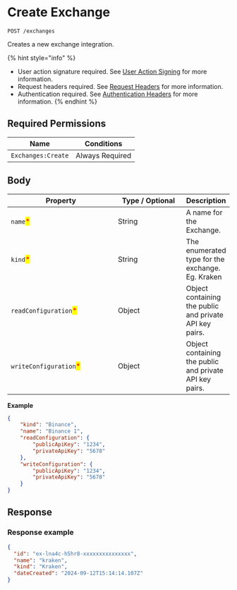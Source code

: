 # Create Exchange

`POST /exchanges`

Creates a new exchange integration.

{% hint style="info" %}
* User action signature required. See [User Action Signing](../../../api-docs/authentication/user-action-signing/) for more information.
* Request headers required. See [Request Headers](../../../getting-started/request-headers.md) for more information.
* Authentication required. See [Authentication Headers](../../../getting-started/request-headers.md#authentication-headers) for more information.
{% endhint %}

## Required Permissions

| Name               | Conditions      |
| ------------------ | --------------- |
| `Exchanges:Create` | Always Required |

## Body <a href="#request-body" id="request-body"></a>

<table><thead><tr><th width="252">Property</th><th width="165">Type / Optional</th><th>Description</th></tr></thead><tbody><tr><td><code>name</code><mark style="color:red;">*</mark></td><td>String</td><td>A name for the Exchange.</td></tr><tr><td><code>kind</code><mark style="color:red;">*</mark></td><td>String</td><td>The enumerated type for the exchange. Eg. Kraken</td></tr><tr><td><code>readConfiguration</code><mark style="color:red;">*</mark></td><td>Object</td><td>Object containing the public and private API key pairs.</td></tr><tr><td><code>writeConfiguration</code><mark style="color:red;">*</mark></td><td>Object</td><td>Object containing the public and private API key pairs.</td></tr></tbody></table>

**Example**

```json
{
    "kind": "Binance",
    "name": "Binance 1",
    "readConfiguration": {
        "publicApiKey": "1234",
        "privateApiKey": "5678"
    },
    "writeConfiguration": {
        "publicApiKey": "1234",
        "privateApiKey": "5678"
    }
}
```

## Response <a href="#response" id="response"></a>

### Response example <a href="#response-example" id="response-example"></a>

```json
{
  "id": "ex-lna4c-h5hr8-xxxxxxxxxxxxxxx",
  "name": "kraken",
  "kind": "Kraken",
  "dateCreated": "2024-09-12T15:14:14.107Z"
}
```
